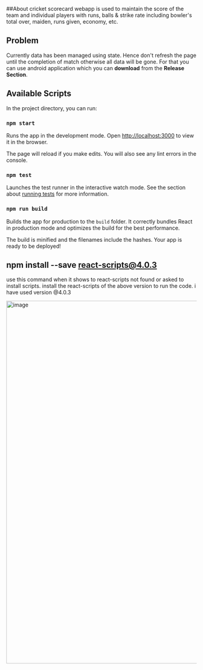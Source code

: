 ##About
cricket scorecard webapp is used to maintain the score of the team and individual players with runs, balls & strike rate including bowler's total over, maiden, runs given, economy, etc.

## Problem

Currently data has been managed using state. Hence don't refresh the page until the completion of match otherwise all data will be gone. For that you can use android application which you can **download** from the **Release Section**.

## Available Scripts

In the project directory, you can run:

### `npm start`

Runs the app in the development mode. Open [http://localhost:3000](http://localhost:3000) to view it in the browser.

The page will reload if you make edits. You will also see any lint errors in the console.

### `npm test`

Launches the test runner in the interactive watch mode. See the section about [running tests](https://facebook.github.io/create-react-app/docs/running-tests) for more information.

### `npm run build`

Builds the app for production to the `build` folder. It correctly bundles React in production mode and optimizes the build for the best performance.

The build is minified and the filenames include the hashes. Your app is ready to be deployed!
## npm install --save react-scripts@4.0.3
use this command when it shows to react-scripts not found or asked to install scripts. install the react-scripts of the above version to run the code. i have used version @4.0.3


<img width="958" alt="image" src="https://user-images.githubusercontent.com/88225022/182921198-e59f53f5-5f1b-46d2-adde-69cafef6b441.png">
